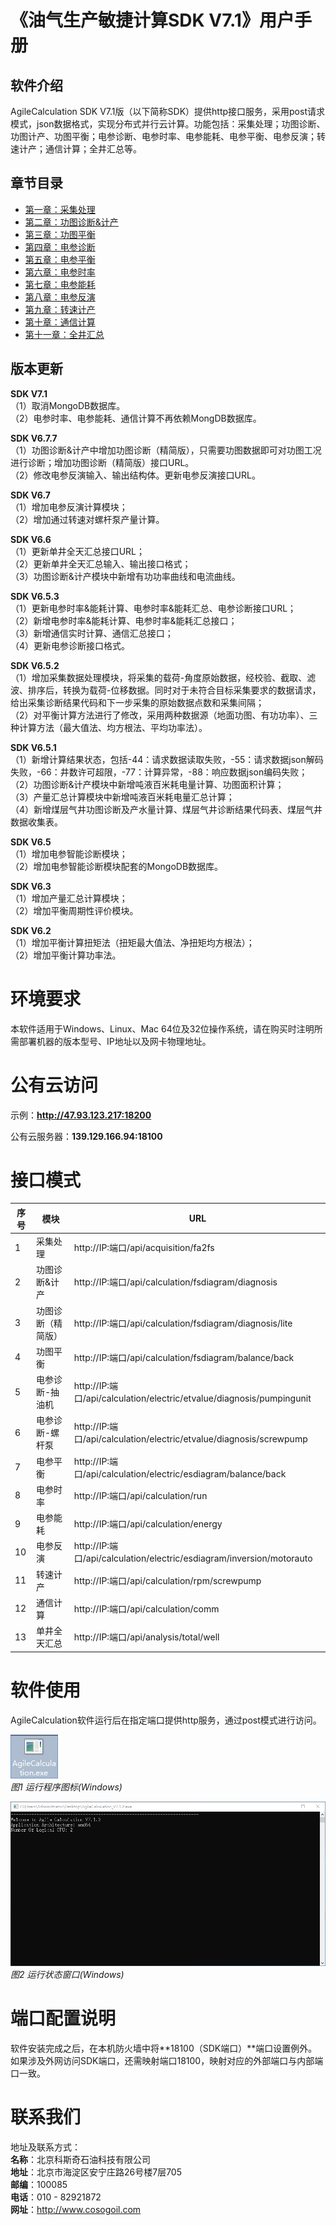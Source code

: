 # 《油气生产敏捷计算SDK V7.1》用户手册

## 软件介绍 

AgileCalculation SDK V7.1版（以下简称SDK）提供http接口服务，采用post请求模式，json数据格式，实现分布式并行云计算。功能包括：采集处理；功图诊断、功图计产、功图平衡；电参诊断、电参时率、电参能耗、电参平衡、电参反演；转速计产；通信计算；全井汇总等。

## 章节目录

* [第一章：采集处理](https://github.com/cosog/acmd/blob/master/Chapter1/Chapter1.md)
* [第二章：功图诊断&计产](https://github.com/cosog/acmd/blob/master/Chapter2/Chapter2.md)
* [第三章：功图平衡](https://github.com/cosog/acmd/blob/master/Chapter3/Chapter3.md)
* [第四章：电参诊断](https://github.com/cosog/acmd/blob/master/Chapter4/Chapter4.md)
* [第五章：电参平衡](https://github.com/cosog/acmd/blob/master/Chapter5/Chapter5.md)
* [第六章：电参时率](https://github.com/cosog/acmd/blob/master/Chapter6/Chapter6.md)
* [第七章：电参能耗](https://github.com/cosog/acmd/blob/master/Chapter7/Chapter7.md)
* [第八章：电参反演](https://github.com/cosog/acmd/blob/master/Chapter8/Chapter8.md)
* [第九章：转速计产](https://github.com/cosog/acmd/blob/master/Chapter9/Chapter9.md)
* [第十章：通信计算](https://github.com/cosog/acmd/blob/master/Chapter10/Chapter10.md)
* [第十一章：全井汇总](https://github.com/cosog/acmd/blob/master/Chapter11/Chapter11.md)

## 版本更新

**SDK V7.1**  
（1）取消MongoDB数据库。  
（2）电参时率、电参能耗、通信计算不再依赖MongDB数据库。  

**SDK V6.7.7**  
（1）功图诊断&计产中增加功图诊断（精简版），只需要功图数据即可对功图工况进行诊断；增加功图诊断（精简版）接口URL。  
（2）修改电参反演输入、输出结构体。更新电参反演接口URL。  

**SDK V6.7**  
（1）增加电参反演计算模块；  
（2）增加通过转速对螺杆泵产量计算。

**SDK V6.6**  
（1）更新单井全天汇总接口URL；  
（2）更新单井全天汇总输入、输出接口格式；  
（3）功图诊断&计产模块中新增有功功率曲线和电流曲线。

**SDK V6.5.3**  
（1）更新电参时率&能耗计算、电参时率&能耗汇总、电参诊断接口URL；  
（2）新增电参时率&能耗计算、电参时率&能耗汇总接口；  
（3）新增通信实时计算、通信汇总接口；  
（4）更新电参诊断接口格式。

**SDK V6.5.2**  
（1）增加采集数据处理模块，将采集的载荷-角度原始数据，经校验、截取、滤波、排序后，转换为载荷-位移数据。同时对于未符合目标采集要求的数据请求，给出采集诊断结果代码和下一步采集的原始数据点数和采集间隔；  
（2）对平衡计算方法进行了修改，采用两种数据源（地面功图、有功功率）、三种计算方法（最大值法、均方根法、平均功率法）。

**SDK V6.5.1**  
（1）新增计算结果状态，包括-44：请求数据读取失败，-55：请求数据json解码失败，-66：井数许可超限，-77：计算异常，-88：响应数据json编码失败；  
（2）功图诊断&计产模块中新增吨液百米耗电量计算、功图面积计算；  
（3）产量汇总计算模块中新增吨液百米耗电量汇总计算；  
（4）新增煤层气井功图诊断及产水量计算、煤层气井诊断结果代码表、煤层气井数据收集表。

**SDK V6.5**  
（1）增加电参智能诊断模块；  
（2）增加电参智能诊断模块配套的MongoDB数据库。

**SDK V6.3**  
（1）增加产量汇总计算模块；  
（2）增加平衡周期性评价模块。

**SDK V6.2**  
（1）增加平衡计算扭矩法（扭矩最大值法、净扭矩均方根法）；  
（2）增加平衡计算功率法。

# 环境要求

本软件适用于Windows、Linux、Mac 64位及32位操作系统，请在购买时注明所需部署机器的版本型号、IP地址以及网卡物理地址。

# 公有云访问

示例：**http://47.93.123.217:18200**

公有云服务器：**139.129.166.94:18100**

# 接口模式

| **序号** | **模块**           | **URL**                                                                |
|----------|--------------------|------------------------------------------------------------------------|
| 1        | 采集处理           | http://IP:端口/api/acquisition/fa2fs                                   |
| 2        | 功图诊断&计产      | http://IP:端口/api/calculation/fsdiagram/diagnosis                     |
| 3        | 功图诊断（精简版） | http://IP:端口/api/calculation/fsdiagram/diagnosis/lite                |
| 4        | 功图平衡           | http://IP:端口/api/calculation/fsdiagram/balance/back                  |
| 5        | 电参诊断-抽油机    | http://IP:端口/api/calculation/electric/etvalue/diagnosis/pumpingunit  |
| 6        | 电参诊断-螺杆泵    | http://IP:端口/api/calculation/electric/etvalue/diagnosis/screwpump    |
| 7        | 电参平衡           | http://IP:端口/api/calculation/electric/esdiagram/balance/back         |
| 8        | 电参时率           | http://IP:端口/api/calculation/run                                     |
| 9        | 电参能耗           | http://IP:端口/api/calculation/energy                                  |
| 10       | 电参反演           | http://IP:端口/api/calculation/electric/esdiagram/inversion/motorauto  |
| 11       | 转速计产           | http://IP:端口/api/calculation/rpm/screwpump                           |
| 12       | 通信计算           | http://IP:端口/api/calculation/comm                                    |
| 13       | 单井全天汇总       | http://IP:端口/api/analysis/total/well                                 |

# 软件使用

AgileCalculation软件运行后在指定端口提供http服务，通过post模式进行访问。

![](https://github.com/cosog-chentr/acmd/blob/master/Image/1.png?raw=true)  
*图1 运行程序图标(Windows)*

![](https://github.com/cosog-chentr/acmd/blob/master/Image/2.png?raw=true)  
*图2 运行状态窗口(Windows)*

# 端口配置说明

软件安装完成之后，在本机防火墙中将**18100（SDK端口）**端口设置例外。如果涉及外网访问SDK端口，还需映射端口18100，映射对应的外部端口与内部端口一致。  

# 联系我们
地址及联系方式：  
**名称**：北京科斯奇石油科技有限公司  
**地址**：北京市海淀区安宁庄路26号楼7层705  
**邮编**：100085  
**电话**：010 - 82921872  
**网址**：http://www.cosogoil.com